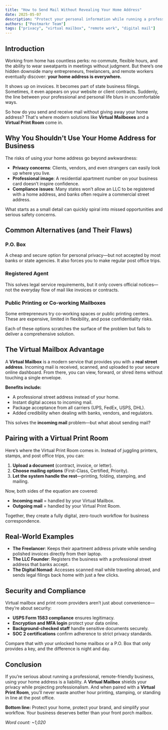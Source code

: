```yaml
---
title: "How to Send Mail Without Revealing Your Home Address"
date: 2025-05-07
description: "Protect your personal information while running a professional business."
authors: ["Postmarkr Team"]
tags: ["privacy", "virtual mailbox", "remote work", "digital mail"]
---
```


## Introduction

Working from home has countless perks: no commute, flexible hours, and the ability to wear sweatpants in meetings without judgment. But there’s one hidden downside many entrepreneurs, freelancers, and remote workers eventually discover: **your home address is everywhere.**  

It shows up on invoices. It becomes part of state business filings. Sometimes, it even appears on your website or client contracts. Suddenly, the line between your professional and personal life blurs in uncomfortable ways.  

So how do you send and receive mail without giving away your home address? That's where modern solutions like **Virtual Mailboxes** and a **Virtual Print Room** come in.  

## Why You Shouldn't Use Your Home Address for Business

The risks of using your home address go beyond awkwardness:  

- **Privacy concerns**: Clients, vendors, and even strangers can easily look up where you live.  
- **Professional image**: A residential apartment number on your business card doesn’t inspire confidence.  
- **Compliance issues**: Many states won’t allow an LLC to be registered with a home address, and banks often require a commercial street address.  

What starts as a small detail can quickly spiral into missed opportunities and serious safety concerns.  

## Common Alternatives (and Their Flaws)

### P.O. Box  
A cheap and secure option for personal privacy—but not accepted by most banks or state agencies. It also forces you to make regular post office trips.  

### Registered Agent  
This solves legal service requirements, but it only covers official notices—not the everyday flow of mail like invoices or contracts.  

### Public Printing or Co-working Mailboxes  
Some entrepreneurs try co-working spaces or public printing centers. These are expensive, limited in flexibility, and pose confidentiality risks.  

Each of these options scratches the surface of the problem but fails to deliver a comprehensive solution.  

## The Virtual Mailbox Advantage

A **Virtual Mailbox** is a modern service that provides you with a **real street address**. Incoming mail is received, scanned, and uploaded to your secure online dashboard. From there, you can view, forward, or shred items without touching a single envelope.  

**Benefits include:**  
- A professional street address instead of your home.  
- Instant digital access to incoming mail.  
- Package acceptance from all carriers (UPS, FedEx, USPS, DHL).  
- Added credibility when dealing with banks, vendors, and regulators.  

This solves the **incoming mail** problem—but what about sending mail?  

## Pairing with a Virtual Print Room

Here’s where the Virtual Print Room comes in. Instead of juggling printers, stamps, and post office trips, you can:  

1. **Upload a document** (contract, invoice, or letter).  
2. **Choose mailing options** (First-Class, Certified, Priority).  
3. **Let the system handle the rest**—printing, folding, stamping, and mailing.  

Now, both sides of the equation are covered:  
- **Incoming mail** = handled by your Virtual Mailbox.  
- **Outgoing mail** = handled by your Virtual Print Room.  

Together, they create a fully digital, zero-touch workflow for business correspondence.  

## Real-World Examples

- **The Freelancer**: Keeps their apartment address private while sending polished invoices directly from their laptop.  
- **The LLC Founder**: Registers the business with a professional street address that banks accept.  
- **The Digital Nomad**: Accesses scanned mail while traveling abroad, and sends legal filings back home with just a few clicks.  

## Security and Compliance

Virtual mailbox and print room providers aren’t just about convenience—they’re about security:  
- **USPS Form 1583 compliance** ensures legitimacy.  
- **Encryption and MFA login** protect your data online.  
- **Background-checked staff** handle sensitive documents securely.  
- **SOC 2 certifications** confirm adherence to strict privacy standards.  

Compare that with your unlocked home mailbox or a P.O. Box that only provides a key, and the difference is night and day.  

## Conclusion

If you’re serious about running a professional, remote-friendly business, using your home address is a liability. A **Virtual Mailbox** shields your privacy while projecting professionalism. And when paired with a **Virtual Print Room**, you’ll never waste another hour printing, stamping, or standing in line at the post office.  

**Bottom line:** Protect your home, protect your brand, and simplify your workflow. Your business deserves better than your front porch mailbox.  

*Word count: ~1,020*
